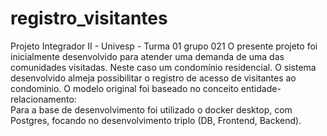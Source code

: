 # registro_visitantes
Projeto Integrador II - Univesp - Turma 01 grupo 021 O presente projeto foi inicialmente desenvolvido para atender uma demanda de uma das comunidades visitadas. Neste caso um condomínio residencial. O sistema desenvolvido almeja possibilitar o registro de acesso de visitantes ao condomínio. O modelo original foi baseado no conceito entidade-relacionamento:  
Para a base de desenvolvimento foi utilizado o docker desktop, com Postgres, focando no desenvolvimento triplo (DB, Frontend, Backend).

